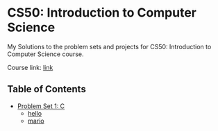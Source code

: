 # CS50: Introduction to Computer Science

My Solutions to the problem sets and projects for CS50: Introduction to Computer Science course.

Course link: [link](https://www.edx.org/course/cs50s-introduction-to-computer-science)

## Table of Contents
* [Problem Set 1: C](https://github.com/CalvinChe/CS50/tree/master/pset1)
  * [hello](https://github.com/CalvinChe/CS50/blob/master/pset1/hello.c)
  * [mario](https://github.com/CalvinChe/CS50/blob/master/pset1/mario.c)
